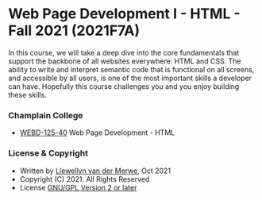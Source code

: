 # Web Page Development I - HTML - Fall 2021 (2021F7A)
 
In this course, we will take a deep dive into the core fundamentals that support the backbone of all websites everywhere: HTML and CSS. The ability to write and interpret semantic code that is functional on all screens, and accessible by all users, is one of the most important skills a developer can have. Hopefully this course challenges you and you enjoy building these skills.

### Champlain College 
- [WEBD-125-40](https://classlist.champlain.edu/show/course/number/WEBD_125) Web Page Development - HTML

### License & Copyright
- Written by [Llewellyn van der Merwe](https://github.com/Llewellynvdm), Oct 2021
- Copyright (C) 2021. All Rights Reserved
- License [GNU/GPL Version 2 or later](http://www.gnu.org/licenses/gpl-2.0.html)
